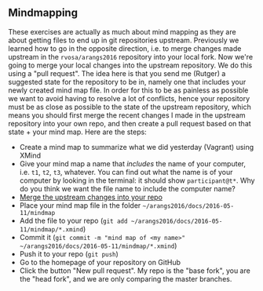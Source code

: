 Mindmapping
-----------

These exercises are actually as much about mind mapping as they are about
getting files to end up in git repositories upstream. Previously we learned
how to go in the opposite direction, i.e. to merge changes made upstream in the 
`rvosa/arangs2016` repository into your local fork. Now we're going to merge
your local changes into the upstream repository. We do this using a "pull
request". The idea here is that you send me (Rutger) a suggested state for the
repository to be in, namely one that includes your newly created mind map file.
In order for this to be as painless as possible we want to avoid having to 
resolve a lot of conflicts, hence your repository must be as close as possible
to the state of the upstream repository, which means you should first merge
the recent changes I made in the upstream repository into your own repo, and
then create a pull request based on that state + your mind map. Here are the
steps:

- Create a mind map to summarize what we did yesterday (Vagrant) using XMind
- Give your mind map a name that _includes_ the name of your computer, i.e. `t1`,
  `t2`, `t3`, whatever. You can find out what the name is of your computer by
  looking in the terminal: it should show `participant@t*`. Why do you think we
  want the file name to include the computer name?
- [Merge the upstream changes into your repo](https://github.com/rvosa/arangs2016/tree/master/docs/2016-05-09/git#merging-from-an-upstream-repository)
- Place your mind map file in the folder `~/arangs2016/docs/2016-05-11/mindmap`
- Add the file to your repo (`git add ~/arangs2016/docs/2016-05-11/mindmap/*.xmind`)
- Commit it (`git commit -m "mind map of <my name>" ~/arangs2016/docs/2016-05-11/mindmap/*.xmind`)
- Push it to your repo (`git push`)
- Go to the homepage of your repository on GitHub
- Click the button "New pull request". My repo is the "base fork", you are the "head fork", and
  we are only comparing the master branches.
